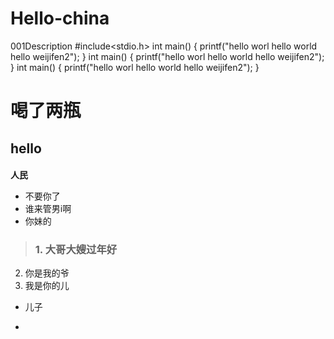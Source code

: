 # Hello-china
001Description
#include<stdio.h>
int main()
{
printf("hello worl hello world hello weijifen2");
}
int main()
{
printf("hello worl hello world hello weijifen2");
}
int main()
{
printf("hello worl hello world hello weijifen2");
}
# 喝了两瓶
## hello
####
####
**人民**
*   不要你了
*   谁来管男i啊
*   你妹的
> ### 1. 大哥大嫂过年好
2. 你是我的爷
3. 我是你的儿

- 儿子
+